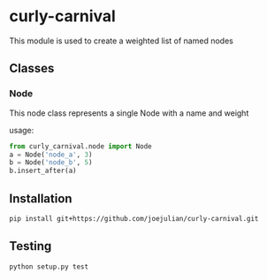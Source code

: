 # curly-carnival

This module is used to create a weighted list of named nodes

## Classes

### Node

This node class represents a single Node with a name and weight

usage:
```python
from curly_carnival.node import Node
a = Node('node_a', 3)
b = Node('node_b', 5)
b.insert_after(a)
```

## Installation
```bash
pip install git+https://github.com/joejulian/curly-carnival.git
```

## Testing
```bash
python setup.py test
```
